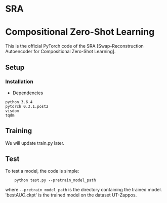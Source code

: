 # SRA

# Compositional Zero-Shot Learning

This is the official PyTorch code of the SRA [Swap-Reconstruction Autoencoder for Compositional Zero-Shot Learning].


## Setup 

### Installation

- Dependencies
```
python 3.6.4
pytorch 0.3.1.post2
visdom
tqdm
```

## Training

We will update train.py later.

## Test
 

 To test a model, the code is simple:
```
    python test.py --pretrain_model_path
```
where `--pretrain_model_path` is the directory containing the trained model. 'bestAUC.ckpt'  is the trained model on the dataset UT-Zappos.
